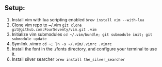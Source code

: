 ## Setup:

1. Install vim with lua scripting enabled `brew install vim --with-lua`
2. Clone vim repo to ~/.vim `git clone git@github.com:FourSeventy/vim.git .vim`
3. Initialize vim submodules `cd ~/.vim/bundle; git submodule init; git submodule update`
4. Symlink .vimrc `cd ~; ln -s ~/.vim/.vimrc .vimrc`
5. Install the font in the ./fonts directory, and configure your terminal to use it.
6. Install silver searcher `brew install the_silver_searcher`
